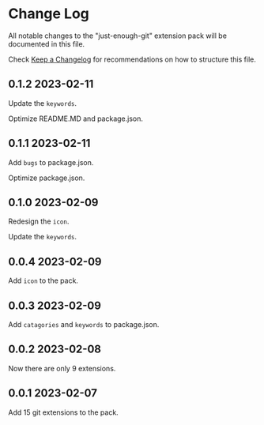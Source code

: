 # Change Log

All notable changes to the "just-enough-git" extension pack will be documented in this file.

Check [Keep a Changelog](http://keepachangelog.com/) for recommendations on how to structure this file.

## 0.1.2 2023-02-11

Update the `keywords`.

Optimize README.MD and package.json.

## 0.1.1 2023-02-11

Add `bugs` to package.json.

Optimize package.json.

## 0.1.0 2023-02-09

Redesign the `icon`.

Update the `keywords`.

## 0.0.4 2023-02-09

Add `icon` to the pack.

## 0.0.3 2023-02-09

Add `catagories` and `keywords` to package.json.

## 0.0.2 2023-02-08

Now there are only 9 extensions.

## 0.0.1 2023-02-07

Add 15 git extensions to the pack.
